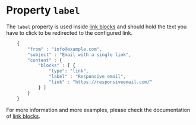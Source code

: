 # Property `label`

The `label` property is used inside [link blocks](copernica-docs:ResponsiveEmail/json/block-link)
and should hold the text you have to click to be redirected to the configured link.


````javascript
    {
        "from" : "info@example.com",
        "subject" : "Email with a single link",
        "content" : {
            "blocks" : [ {
                "type": "link",
                "label" : "Responsive email",
                "link" : "https://responsiveemail.com/"
            } ]
        }
    }
````


For more information and more examples, please check the documentation
of [link blocks](copernica-docs:ResponsiveEmail/json/block-link).

